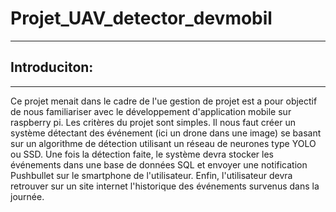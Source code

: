 # Projet_UAV_detector_devmobil
---------------------------------

## Introduciton:
-----------------
Ce projet menait dans le cadre de l'ue gestion de projet est a pour objectif de nous familiariser avec le développement d'application mobile sur raspberry pi. Les critères du projet sont simples. Il nous faut créer un système détectant des événement (ici un drone dans une image) se basant sur un algorithme de détection utilisant un réseau de neurones type YOLO ou SSD. Une fois la détection faite, le système devra stocker les événements dans une base de données SQL et envoyer une notification Pushbullet sur le smartphone de l'utilisateur. Enfin, l'utilisateur devra retrouver sur un site internet l'historique des événements survenus dans la journée. 
